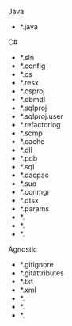 Java
- *.java


C#
- *.sln
- *.config
- *.cs
- *.resx
- *.csproj
- *.dbmdl
- *.sqlproj
- *.sqlproj.user
- *.refactorlog
- *.scmp
- *.cache
- *.dll
- *.pdb
- *.sql
- *.dacpac
- *.suo
- *.conmgr
- *.dtsx
- *.params
- *.
- *.
- *.

Agnostic
- *.gitignore
- *.gitattributes
- *.txt
- *.xml
- *.
- *.
- *.
